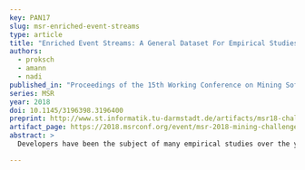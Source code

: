 ```yaml
---
key: PAN17
slug: msr-enriched-event-streams
type: article
title: "Enriched Event Streams: A General Dataset For Empirical Studies On In-IDE Activities Of Software Developers"
authors:
  - proksch
  - amann
  - nadi
published_in: "Proceedings of the 15th Working Conference on Mining Software Repositories"
series: MSR
year: 2018
doi: 10.1145/3196398.3196400
preprint: http://www.st.informatik.tu-darmstadt.de/artifacts/msr18-challenge/MSR-Challenge-Proposal.pdf
artifact_page: https://2018.msrconf.org/event/msr-2018-mining-challenge-enriched-event-streams-a-general-dataset-for-empirical-studies-on-in-ide-activities-of-software-developers
abstract: >
  Developers have been the subject of many empirical studies over the years. To assist developers in their everyday work, an understanding of their activities is necessary, especially how they develop source code. Unfortunately, conducting such studies is very expensive and researchers often resort to studying artifacts after the fact. To pave the road for future empirical studies on developer activities, we built FeedBaG, a general-purpose interaction tracker for Visual Studio that monitors development activities. The observations are stored in enriched event streams that encode a holistic picture of the in-IDE development process. Enriched event streams capture all commands invoked in the IDE with additional context information, such as the test being run or the accompanying fine-grained code edits. We used FeedBaG to collect enriched event streams from 81 developers. Over 1,527 days, we collected more than 11M events that correspond to 15K hours of working time.

---
```

